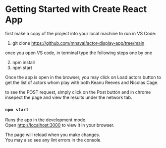 # Getting Started with Create React App
first make a copy of the project into your local machine to run in VS Code:

1. git clone https://github.com/mnavai/actor-display-app/tree/main

once you open VS code, in terminal type the following steps one by one

2. npm install
3. npm start

Once the app is open in the browser, you may click on Load actors button to get the list of actors whom play with both Keanu Reeves and Nicolas Cage.

to see the POST request, simply click on the Post button and in chrome insepect the page and view the results under the network tab.


### `npm start`

Runs the app in the development mode.\
Open [http://localhost:3000](http://localhost:3000) to view it in your browser.

The page will reload when you make changes.\
You may also see any lint errors in the console.



